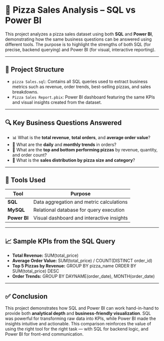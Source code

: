 
# 🍕 Pizza Sales Analysis – SQL vs Power BI

This project analyzes a pizza sales dataset using both **SQL** and **Power BI**, demonstrating how the same business questions can be answered using different tools. The purpose is to highlight the strengths of both SQL (for precise, backend querying) and Power BI (for visual, interactive reporting).

---

## 📁 Project Structure

- `pizza Sales.sql`: Contains all SQL queries used to extract business metrics such as revenue, order trends, best-selling pizzas, and sales breakdowns.
- `Pizza Sales Report.pbix`: Power BI dashboard featuring the same KPIs and visual insights created from the dataset.

---

## 🔍 Key Business Questions Answered

- 📊 What is the **total revenue**, **total orders**, and **average order value**?
- 📅 What are the **daily** and **monthly trends** in orders?
- 🥇 What are the **top and bottom performing pizzas** by revenue, quantity, and order count?
- 📐 What is the **sales distribution by pizza size and category**?

---

## 🧰 Tools Used

| Tool        | Purpose                                   |
|-------------|-------------------------------------------|
| **SQL**     | Data aggregation and metric calculations  |
| **MySQL**   | Relational database for query execution   |
| **Power BI**| Visual dashboard and interactive insights |

---

## 📈 Sample KPIs from the SQL Query

- **Total Revenue:** SUM(total_price)
- **Average Order Value:** SUM(total_price) / COUNT(DISTINCT order_id)
- **Top 5 Pizzas by Revenue:** GROUP BY pizza_name ORDER BY SUM(total_price) DESC
- **Order Trends:** GROUP BY DAYNAME(order_date), MONTH(order_date)

---

## ✅ Conclusion

This project demonstrates how SQL and Power BI can work hand-in-hand to provide both **analytical depth** and **business-friendly visualization**. SQL was powerful for transforming raw data into KPIs, while Power BI made the insights intuitive and actionable. This comparison reinforces the value of using the right tool for the right task — with SQL for backend logic, and Power BI for front-end communication.



